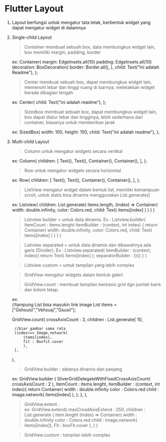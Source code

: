 # Flutter Layout

1. Layout
berfungsi untuk mengatur tata letak, berbentuk widget yang dapat mengatur widget di dalamnya

2. Single-child Layout
    > Container
    membuat sebuah box,
    data membungkus widget lain, 
    box memiliki margin, padding, border

    ex: 
    Container(
        margin:  EdgeInsets.all(10)
        padding: EdgeInsets.all(10)
        decoration: BoxDecoration(
            border: Border.all(),
        ),
        child: Text("Ini adalah Readme"),
    );

    > Center
    membuat sebuah box,
    dapat membungkus widget lain, 
    memenuhi lebar dan tinggi ruang di luarnya,
    meletakkan widget berada dibagian tengah

    ex:
    Center(
        child: Text("ini adalah readme"),
    );

    > Sizedbox
    membuat sebuah box,
    dapat membungkus widget lain,
    box dapat diatur lebar dan tingginya,
    lebih sederhana dari container,
    biasanya untuk memberikan jarak

    ex:
    SizedBox(
        width: 100,
        height: 150,
        child: Text("ini adalah readme"),
    );

3. Multi-child Layout

    > Column
    untuk mengatur widgets secara vertikal

    ex: 
    Column(
        children: [
            Text(),
            Text(),
            Container(),
            Container(),
        ],
    );

    > Row
    untuk mengatur widgets secara horizontal

     ex: 
    Row(
        children: [
            Text(),
            Text(),
            Container(),
            Container(),
        ],
    );

    > ListView
    mengatur widget dalam bentuk list,
    memiliki kemampuan scroll,
    untuk statis bisa dinamis menggunakan List.generate()

    ex:
    Listview(
        children: List.generate(
            items.length, (index) => Container(
                width: double.infinity,
                color: Colors.red,
                child: Text(
                    items[index]
                )
            )
        )
    )

    > Listview builder = untuk data dinamis. 
    Ex : 
    Listview.builder(
        itemCount : items.lenght
        itemBuilder : (context, int index) {
            return Container(
                width: double.infinity,
                color: Colors.red,
                child: Text(
                    items[index]
                )
            )
        }
    )

    > Listview separated = untuk data dinamis dan dibawahnya ada garis (Divider). 
    Ex : 
    Listview.separated(
        itemBuilder : (context, index){
        return Text(
            items[index]
        ); 
        separatorBuilder : (){}
        }
    )

    > Listview custom = untuk tampilan yang lebih complex

    > GridView
    mengatur widgets dalam bentuk galeri
    
    > GridView.count  : membuat tampilan berbasis grid dgn jumlah baris dan kolom tetap. 

    ex:  
    //tampung List bisa masukin link image 
    List<String> items =["Gshsuisi","Vehsusj","Gsusii"];
    
    GridView.count(
        crossAxisCount : 3,
        children : List.generate[
            10,
            
        //biar gambar sama rata
        (index)=> Image.network( 
            items[index],
            fit : Boxfit.cover
            ), 
        ],
    ),

    > GridView.builder : datanya dinamis dan panjang

    ex: 
    GridView.builder (
        SliverGridDelegateWithFixedCrossAxisCount(
            crossAxisCount : 2
            ),
            itemCount : items.lenght,
            itemBuilder : (context, int index){
                return Container(
                    width : double.infinity
                    color : Colors.red
                    child : image.network(
                        items[index]
                    ),
                );
            },
        ),
    

    > GridView.extent :   
    ex: 
    GridView.extend(
        maxCrosdAxisExtend : 250,
        children : List.generate (
            item.lenght
            (index) => Container(
                width : double.infinity
                color : Colors.red
                child : image.network(
                    items[index]),
                    Fit : boxFit.cover
                    ),
                )
            )
    
    > GridView.custom : tampilan lebih complex


